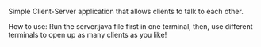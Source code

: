 Simple Client-Server application that allows clients to talk to each other.

How to use:
Run the server.java file first in one terminal, then, use different terminals to open up as many clients as you like!
